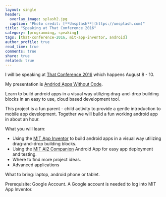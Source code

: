 ```yaml
---
layout: single
header: 
  overlay_image: splash2.jpg
  caption: "Photo credit: [**Unsplash**](https://unsplash.com)" 
title: "Speaking at That Conference 2016"
category: [programming, speaking]
tags: [that-conference-2016, mit-app-inventor, android]
author_profile: true
read_time: true
comments: true
share: true
related: true
---
```


I will be speaking at [That Conference 2016](https://www.thatconference.com) which happens August 8 - 10.

My presentation is [Andriod Apps Without Code](https://www.thatconference.com/Sessions/Session/10702). 

Learn to build android apps in a visual way utilizing drag-and-drop building blocks in an easy to use, cloud based development tool.

This project is a fun parent - child activity to provide a gentle introduction to mobile app development. Together we will build a fun working android app in about an hour.

What you will learn: 

+ Using the [MIT App Inventor](http://ai2.appinventor.mit.edu/) to build android apps in a visual way utilizing drag-and-drop building blocks. 
+ Using the [MIT AI2 Companion](https://play.google.com/store/apps/details?id=edu.mit.appinventor.aicompanion3&hl=en) Android App for easy app deployment and testing. 
+ Where to find more project ideas. 
+ Advanced applications  

What to bring: laptop, android phone or tablet.

Prerequisite: Google Account. A Google account is needed to log into MIT App Inventor.